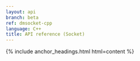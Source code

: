 ```yaml
---
layout: api
branch: beta
ref: dmsocket-cpp
language: C++
title: API reference (Socket)
---
```

{% include anchor_headings.html html=content %}